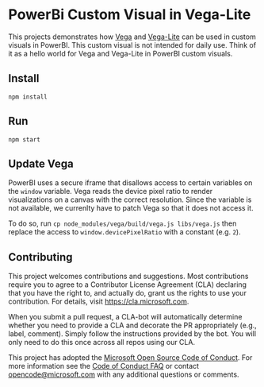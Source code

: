 # PowerBi Custom Visual in Vega-Lite

This projects demonstrates how [Vega](vega.github.io/vega) and [Vega-Lite](vega.github.io/vega-lite) can be used in custom visuals in PowerBI. This custom visual is not intended for daily use. Think of it as a hello world for Vega and Vega-Lite in PowerBI custom visuals.

## Install

`npm install`

## Run

`npm start`

## Update Vega

PowerBI uses a secure iframe that disallows access to certain variables on the `window` variable. Vega reads the device pixel ratio to render visualizations on a canvas with the correct resolution. Since the variable is not available, we currenlty have to patch Vega so that it does not access it.

To do so, run `cp node_modules/vega/build/vega.js libs/vega.js` then replace the access to `window.devicePixelRatio` with a constant (e.g. `2`).

## Contributing

This project welcomes contributions and suggestions.  Most contributions require you to agree to a Contributor License Agreement (CLA) declaring that you have the right to, and actually do, grant us the rights to use your contribution. For details, visit https://cla.microsoft.com.

When you submit a pull request, a CLA-bot will automatically determine whether you need to provide a CLA and decorate the PR appropriately (e.g., label, comment). Simply follow the instructions provided by the bot. You will only need to do this once across all repos using our CLA.

This project has adopted the [Microsoft Open Source Code of Conduct](https://opensource.microsoft.com/codeofconduct/).
For more information see the [Code of Conduct FAQ](https://opensource.microsoft.com/codeofconduct/faq/) or
contact [opencode@microsoft.com](mailto:opencode@microsoft.com) with any additional questions or comments.
